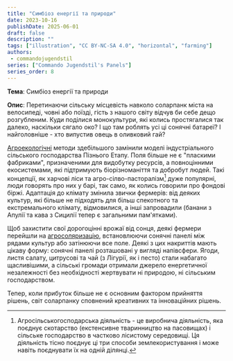```yaml
---
title: "Симбіоз енергії та природи"
date: 2023-10-16
publishDate: 2025-06-01
draft: false
description: ""
tags: ["illustration", "CC BY-NC-SA 4.0", "horizontal", "farming"]
authors:
 - commandojugendstil
series: ["Commando Jugendstil's Panels"]
series_order: 8
---
```


**Тема**: 
Симбіоз енергії та природи

**Опис**:
Перетинаючи сільську місцевість навколо соларпанк міста на велосипеді, човні або поїзді, гість з нашого світу відчув би себе дещо розгубленим.
Куди поділися монокультури, які колись простягалися так далеко, наскільки сягало око? І що там роблять усі ці сонячні батареї? І найголовніше - хто випустив овець в оливковий гай?

[Агроекологічні](https://uk.wikipedia.org/wiki/%D0%90%D0%B3%D1%80%D0%BE%D0%B5%D0%BA%D0%BE%D0%BB%D0%BE%D0%B3%D1%96%D1%8F) методи здебільшого замінили моделі індустріального сільського господарства Пізнього Етапу. 
Поля більше не є "пласкими фабриками", призначеними для видобутку ресурсів, а повноцінними екосистемами, які підтримують біорізноманіття та добробут людей.
Такі концепції, як харчові ліси та агро-сілво-пасторалізм[^1] дуже популярні, люди говорять про них у барі, так само, як колись говорили про фондові біржі.
Адаптація до клімату змінила звички фермерів: від деяких культур, які більше не підходять для більш спекотного та екстремального клімату, відмовилися, а інші запровадили (банани з Апулії та кава з Сицилії тепер є загальними пам'ятками).

Щоб захистити свої дорогоцінні врожаї від сонця, деякі фермери перейшли на [агросоляризацію](https://uk.wikipedia.org/wiki/%D0%90%D0%B3%D1%80%D0%BE%D0%B2%D0%BE%D0%BB%D1%8C%D1%82%D0%B0%D1%97%D0%BA%D0%B0), встановлюючи сонячні панелі між рядами культур або затінюючи все поле. Деякі з цих накриттів мають цікаву форму: сонячні панелі розташовані у вигляді напівсфери.
Ягоди, листя салату, цитрусові та чай (з Лігурії, як і песто) стали набагато щасливішими, а сільські громади отримали джерело енергетичної незалежності без необхідності жертвувати ні природою, ні сільським господарством.

Тепер, коли прибуток більше не є основним фактором прийняття рішень, світ соларпанку сповнений креативних та інноваційних 
рішень.

[^1]: Агросільськогосподарська діяльність - це виробнича діяльність, яка поєднує скотарство (екстенсивне тваринництво на пасовищах) і сільське господарство в частково лісистому середовищі. Ця діяльність тісно поєднує ці три способи землекористування і може навіть поєднувати їх на одній ділянці.

